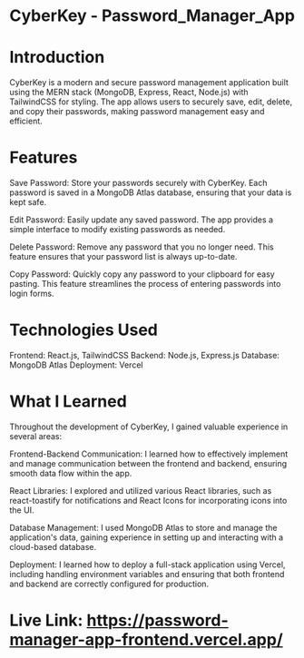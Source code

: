 # CyberKey - Password_Manager_App

# Introduction
CyberKey is a modern and secure password management application built using the MERN stack (MongoDB, Express, React, Node.js) with TailwindCSS for styling. The app allows users to securely save, edit, delete, and copy their passwords, making password management easy and efficient.

# Features
Save Password: Store your passwords securely with CyberKey. Each password is saved in a MongoDB Atlas database, ensuring that your data is kept safe.

Edit Password: Easily update any saved password. The app provides a simple interface to modify existing passwords as needed.

Delete Password: Remove any password that you no longer need. This feature ensures that your password list is always up-to-date.

Copy Password: Quickly copy any password to your clipboard for easy pasting. This feature streamlines the process of entering passwords into login forms.

# Technologies Used
Frontend: React.js, TailwindCSS
Backend: Node.js, Express.js
Database: MongoDB Atlas
Deployment: Vercel

# What I Learned
Throughout the development of CyberKey, I gained valuable experience in several areas:

Frontend-Backend Communication: I learned how to effectively implement and manage communication between the frontend and backend, ensuring smooth data flow within the app.

React Libraries: I explored and utilized various React libraries, such as react-toastify for notifications and React Icons for incorporating icons into the UI.

Database Management: I used MongoDB Atlas to store and manage the application's data, gaining experience in setting up and interacting with a cloud-based database.

Deployment: I learned how to deploy a full-stack application using Vercel, including handling environment variables and ensuring that both frontend and backend are correctly configured for production.

# Live Link: https://password-manager-app-frontend.vercel.app/
